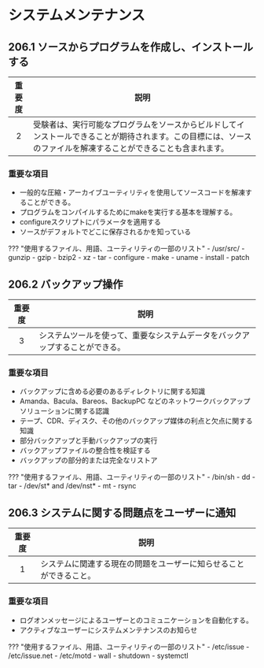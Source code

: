 # システムメンテナンス

## 206.1 ソースからプログラムを作成し、インストールする

| 重要度   | 説明 |
| :------: | ---- |
|        2 | 受験者は、実行可能なプログラムをソースからビルドしてインストールできることが期待されます。この目標には、ソースのファイルを解凍することができることも含まれます。 |

### 重要な項目

- 一般的な圧縮・アーカイブユーティリティを使用してソースコードを解凍することができる。
- プログラムをコンパイルするためにmakeを実行する基本を理解する。
- configureスクリプトにパラメータを適用する
- ソースがデフォルトでどこに保存されるかを知っている

??? "使用するファイル、用語、ユーティリティの一部のリスト"
    - /usr/src/
    - gunzip
    - gzip
    - bzip2
    - xz
    - tar
    - configure
    - make
    - uname
    - install
    - patch

## 206.2 バックアップ操作

| 重要度   | 説明 |
| :------: | ---- |
|        3 | システムツールを使って、重要なシステムデータをバックアップすることができる。 |

### 重要な項目

- バックアップに含める必要のあるディレクトリに関する知識
- Amanda、Bacula、Bareos、BackupPC などのネットワークバックアップソリューションに関する認識
- テープ、CDR、ディスク、その他のバックアップ媒体の利点と欠点に関する知識
- 部分バックアップと手動バックアップの実行
- バックアップファイルの整合性を検証する
- バックアップの部分的または完全なリストア

??? "使用するファイル、用語、ユーティリティの一部のリスト"
    - /bin/sh
    - dd
    - tar
    - /dev/st* and /dev/nst*
    - mt
    - rsync

## 206.3 システムに関する問題点をユーザーに通知

| 重要度   | 説明 |
| :------: | ---- |
|        1 | システムに関連する現在の問題をユーザーに知らせることができること。 |

### 重要な項目

- ログオンメッセージによるユーザーとのコミュニケーションを自動化する。
- アクティブなユーザーにシステムメンテナンスのお知らせ

??? "使用するファイル、用語、ユーティリティの一部のリスト"
    - /etc/issue
    - /etc/issue.net
    - /etc/motd
    - wall
    - shutdown
    - systemctl
